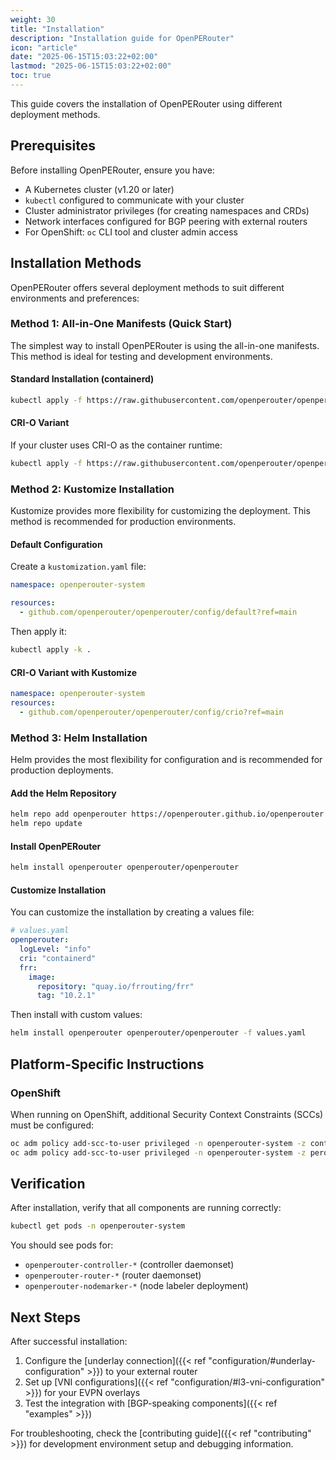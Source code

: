 ```yaml
---
weight: 30
title: "Installation"
description: "Installation guide for OpenPERouter"
icon: "article"
date: "2025-06-15T15:03:22+02:00"
lastmod: "2025-06-15T15:03:22+02:00"
toc: true
---
```


This guide covers the installation of OpenPERouter using different deployment methods.

## Prerequisites

Before installing OpenPERouter, ensure you have:

- A Kubernetes cluster (v1.20 or later)
- `kubectl` configured to communicate with your cluster
- Cluster administrator privileges (for creating namespaces and CRDs)
- Network interfaces configured for BGP peering with external routers
- For OpenShift: `oc` CLI tool and cluster admin access

## Installation Methods

OpenPERouter offers several deployment methods to suit different environments and preferences:

### Method 1: All-in-One Manifests (Quick Start)

The simplest way to install OpenPERouter is using the all-in-one manifests. This method is ideal for testing and development environments.

#### Standard Installation (containerd)

```bash
kubectl apply -f https://raw.githubusercontent.com/openperouter/openperouter/main/config/all-in-one/openpe.yaml
```

#### CRI-O Variant

If your cluster uses CRI-O as the container runtime:

```bash
kubectl apply -f https://raw.githubusercontent.com/openperouter/openperouter/main/config/all-in-one/crio.yaml
```

### Method 2: Kustomize Installation

Kustomize provides more flexibility for customizing the deployment. This method is recommended for production environments.

#### Default Configuration

Create a `kustomization.yaml` file:

```yaml
namespace: openperouter-system

resources:
  - github.com/openperouter/openperouter/config/default?ref=main
```

Then apply it:

```bash
kubectl apply -k .
```

#### CRI-O Variant with Kustomize

```yaml
namespace: openperouter-system
resources:
  - github.com/openperouter/openperouter/config/crio?ref=main
```

### Method 3: Helm Installation

Helm provides the most flexibility for configuration and is recommended for production deployments.

#### Add the Helm Repository

```bash
helm repo add openperouter https://openperouter.github.io/openperouter
helm repo update
```

#### Install OpenPERouter

```bash
helm install openperouter openperouter/openperouter
```

#### Customize Installation

You can customize the installation by creating a values file:

```yaml
# values.yaml
openperouter:
  logLevel: "info"
  cri: "containerd"
  frr:
    image:
      repository: "quay.io/frrouting/frr"
      tag: "10.2.1"
```

Then install with custom values:

```bash
helm install openperouter openperouter/openperouter -f values.yaml
```

## Platform-Specific Instructions

### OpenShift

When running on OpenShift, additional Security Context Constraints (SCCs) must be configured:

```bash
oc adm policy add-scc-to-user privileged -n openperouter-system -z controller
oc adm policy add-scc-to-user privileged -n openperouter-system -z perouter
```

## Verification

After installation, verify that all components are running correctly:

```bash
kubectl get pods -n openperouter-system
```

You should see pods for:

- `openperouter-controller-*` (controller daemonset)
- `openperouter-router-*` (router daemonset)
- `openperouter-nodemarker-*` (node labeler deployment)

## Next Steps

After successful installation:

1. Configure the [underlay connection]({{< ref "configuration/#underlay-configuration" >}}) to your external router
2. Set up [VNI configurations]({{< ref "configuration/#l3-vni-configuration" >}}) for your EVPN overlays
3. Test the integration with [BGP-speaking components]({{< ref "examples" >}})

For troubleshooting, check the [contributing guide]({{< ref "contributing" >}}) for development environment setup and debugging information.
